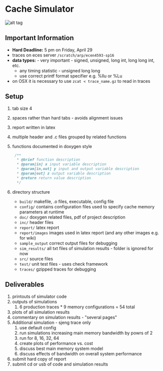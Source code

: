 # Cache Simulator
![alt tag](rane/report/images/cache_layout.png)
## Important Information
* **Hard Deadline:** 5 pm on Friday, April 29
* traces on eces server `/scratch/arp/ecen4593-sp16`
* **data types:** - very important - signed, unsigned, long int, long long int, etc.
    * any timing statistic - unsigned long long
    * use correct printf format specifier e.g. %llu or %Lu
* on OSX it is necessary to use `zcat < trace_name.gz` to read in traces

## Setup
1. tab size 4
1. spaces rather than hard tabs - avoids alignment issues
1. report written in latex
1. multiple header and .c files grouped by related functions
1. functions documented in doxygen style

    ```C
     /**
      * @brief function description
      * @param[in] x input variable description
      * @param[in,out] y input and output variable description
      * @param[out] z output variable description
      * @return return value description
      */
     ```
3. directory structure
    * `build/` makefile, .o files, executable, config file
    * `config/` contains configuration files used to specify cache memory parameters at runtime
    * `doc/` doxygen related files, pdf of project description
    * `inc/` header files
    * `report/` latex report
    * `report/images` images used in latex report (and any other images e.g. for wiki)
    * `sample_output` correct output files for debugging
    * `sim_results/` all txt files of simulation results - folder is ignored for now
    * `src/` source files
    * `test/` unit test files - uses check framework
    * `traces/` gzipped traces for debugging

## Deliverables
1. printouts of simulator code
1. outputs of simulations
    1. 6 production traces * 9 memory configurations = 54 total
1. plots of all simulation results
1. commentary on simulation results - "several pages"
1. Additional simulation - sjeng trace only
    1. use default config
    1. run simulations increasing main memory bandwidth by powrs of 2
    1. run for 8, 16, 32, 64
    1. create plots of performance vs. cost
    1. discuss best main memory system model
    1. discuss effects of bandwidth on overall system performance
1. submit hard copy of report
1. submit cd or usb of code and simulation results
